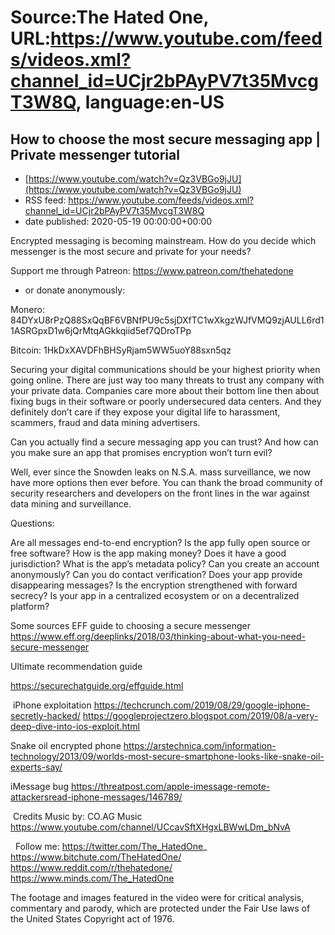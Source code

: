 # Source:The Hated One, URL:https://www.youtube.com/feeds/videos.xml?channel_id=UCjr2bPAyPV7t35MvcgT3W8Q, language:en-US

## How to choose the most secure messaging app | Private messenger tutorial
 - [https://www.youtube.com/watch?v=Qz3VBGo9jJU](https://www.youtube.com/watch?v=Qz3VBGo9jJU)
 - RSS feed: https://www.youtube.com/feeds/videos.xml?channel_id=UCjr2bPAyPV7t35MvcgT3W8Q
 - date published: 2020-05-19 00:00:00+00:00

Encrypted messaging is becoming mainstream. How do you decide which messenger is the most secure and private for your needs?

Support me through Patreon: https://www.patreon.com/thehatedone 

- or donate anonymously:

Monero: 84DYxU8rPzQ88SxQqBF6VBNfPU9c5sjDXfTC1wXkgzWJfVMQ9zjAULL6rd11ASRGpxD1w6jQrMtqAGkkqiid5ef7QDroTPp

Bitcoin: 1HkDxXAVDFhBHSyRjam5WW5uoY88sxn5qz 

Securing your digital communications should be your highest
priority when going online. There are just way too many threats to
trust any company with your private data. Companies care more about
their bottom line then about fixing bugs in their software or poorly
undersecured data centers. And they definitely don’t care if they
expose your digital life to harassment, scammers, fraud and data
mining advertisers. 

Can you actually find a secure messaging app you can trust? And
how can you make sure an app that promises encryption won’t turn
evil? 

Well, ever since the Snowden leaks on N.S.A. mass surveillance, we
now have more options then ever before. You can thank the broad
community of security researchers and developers on the front lines
in the war against data mining and surveillance. 

Questions:

Are all messages end-to-end encryption? 
Is the app fully open source or free software? 
How is the app making money?
Does it have a good jurisdiction?
What is the app’s metadata policy?
Can you create an account anonymously?
Can you do contact verification?
Does your app provide disappearing messages?
Is the encryption strengthened with forward secrecy? 
Is your app in a centralized ecosystem or on a decentralized platform? 

Some sources
EFF guide to choosing a secure messenger https://www.eff.org/deeplinks/2018/03/thinking-about-what-you-need-secure-messenger


Ultimate recommendation guide 

https://securechatguide.org/effguide.html



 iPhone exploitation
https://techcrunch.com/2019/08/29/google-iphone-secretly-hacked/
https://googleprojectzero.blogspot.com/2019/08/a-very-deep-dive-into-ios-exploit.html

Snake oil encrypted phone
https://arstechnica.com/information-technology/2013/09/worlds-most-secure-smartphone-looks-like-snake-oil-experts-say/

iMessage bug
https://threatpost.com/apple-imessage-remote-attackersread-iphone-messages/146789/

 Credits
Music by: CO.AG Music https://www.youtube.com/channel/UCcavSftXHgxLBWwLDm_bNvA 

  Follow me:
https://twitter.com/The_HatedOne_
https://www.bitchute.com/TheHatedOne/
https://www.reddit.com/r/thehatedone/
https://www.minds.com/The_HatedOne

The footage and images featured in the video were for critical analysis, commentary and parody, which are protected under the Fair Use laws of the United States Copyright act of 1976.

